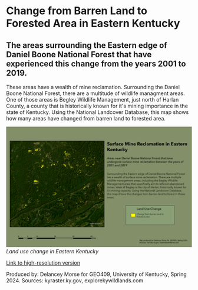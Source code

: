 # Change from Barren Land to Forested Area in Eastern Kentucky
## The areas surrounding the Eastern edge of Daniel Boone National Forest that have experienced this change from the years 2001 to 2019. 

These areas have a wealth of mine reclamation. Surrounding the Daniel Boone National Forest, there are a multitude of wildlife managment areas. One of those areas is Begley Wildlife Management, just north of Harlan County, a county that is historically known for it's mining importance in the state of Kentucky. Using the National Landcover Database, this map shows how many areas have changed from barren land to forested area. 

![Land use change in Eastern Kentucky](map.jpg)     
*Land use change in Eastern Kentucky*

[Link to high-resolution version](hi-res.pdf)     

Produced by: Delancey Morse for GEO409, University of Kentucky, Spring 2024.
Sources: kyraster.ky.gov, explorekywildlands.com